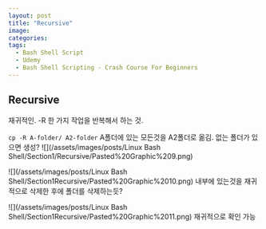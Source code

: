 ```yaml
---
layout: post
title: "Recursive"
image:
categories:
tags:
  - Bash Shell Script
  - Udemy
  - Bash Shell Scripting - Crash Course For Beginners
---
```


## Recursive
재귀적인.
-R 한 가지 작업을 반복해서 하는 것.

`cp -R A-folder/ A2-folder`
	A폴더에 있는 모든것을 A2폴더로 옮김. 없는 폴더가 있으면 생성?
![](/assets/images/posts/Linux Bash Shell/Section1/Recursive/Pasted%20Graphic%209.png)

![](/assets/images/posts/Linux Bash Shell/Section1Recursive/Pasted%20Graphic%2010.png)
내부에 있는것을 재귀적으로 삭제한 후에 폴더를 삭제하는듯?

![](/assets/images/posts/Linux Bash Shell/Section1Recursive/Pasted%20Graphic%2011.png)
재귀적으로 확인 가능
